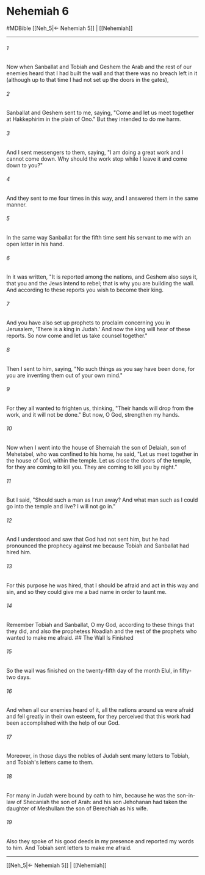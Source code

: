 # Nehemiah 6
#MDBible
[[Neh_5|← Nehemiah 5]] | [[Nehemiah]]

***

###### 1 
Now when Sanballat and Tobiah and Geshem the Arab and the rest of our enemies heard that I had built the wall and that there was no breach left in it (although up to that time I had not set up the doors in the gates), 

###### 2 
Sanballat and Geshem sent to me, saying, "Come and let us meet together at Hakkephirim in the plain of Ono." But they intended to do me harm. 

###### 3 
And I sent messengers to them, saying, "I am doing a great work and I cannot come down. Why should the work stop while I leave it and come down to you?" 

###### 4 
And they sent to me four times in this way, and I answered them in the same manner. 

###### 5 
In the same way Sanballat for the fifth time sent his servant to me with an open letter in his hand. 

###### 6 
In it was written, "It is reported among the nations, and Geshem also says it, that you and the Jews intend to rebel; that is why you are building the wall. And according to these reports you wish to become their king. 

###### 7 
And you have also set up prophets to proclaim concerning you in Jerusalem, 'There is a king in Judah.' And now the king will hear of these reports. So now come and let us take counsel together." 

###### 8 
Then I sent to him, saying, "No such things as you say have been done, for you are inventing them out of your own mind." 

###### 9 
For they all wanted to frighten us, thinking, "Their hands will drop from the work, and it will not be done." But now, O God, strengthen my hands. 

###### 10 
Now when I went into the house of Shemaiah the son of Delaiah, son of Mehetabel, who was confined to his home, he said, "Let us meet together in the house of God, within the temple. Let us close the doors of the temple, for they are coming to kill you. They are coming to kill you by night." 

###### 11 
But I said, "Should such a man as I run away? And what man such as I could go into the temple and live? I will not go in." 

###### 12 
And I understood and saw that God had not sent him, but he had pronounced the prophecy against me because Tobiah and Sanballat had hired him. 

###### 13 
For this purpose he was hired, that I should be afraid and act in this way and sin, and so they could give me a bad name in order to taunt me. 

###### 14 
Remember Tobiah and Sanballat, O my God, according to these things that they did, and also the prophetess Noadiah and the rest of the prophets who wanted to make me afraid. ## The Wall Is Finished 

###### 15 
So the wall was finished on the twenty-fifth day of the month Elul, in fifty-two days. 

###### 16 
And when all our enemies heard of it, all the nations around us were afraid and fell greatly in their own esteem, for they perceived that this work had been accomplished with the help of our God. 

###### 17 
Moreover, in those days the nobles of Judah sent many letters to Tobiah, and Tobiah's letters came to them. 

###### 18 
For many in Judah were bound by oath to him, because he was the son-in-law of Shecaniah the son of Arah: and his son Jehohanan had taken the daughter of Meshullam the son of Berechiah as his wife. 

###### 19 
Also they spoke of his good deeds in my presence and reported my words to him. And Tobiah sent letters to make me afraid. 

***

[[Neh_5|← Nehemiah 5]] | [[Nehemiah]]
